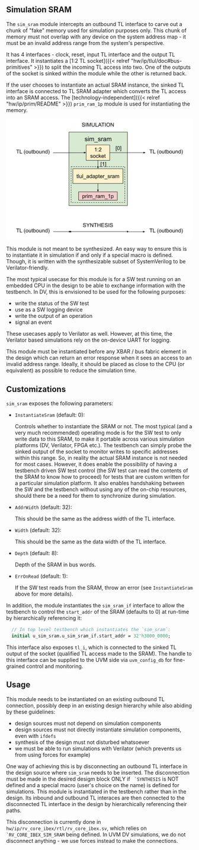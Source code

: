 ## Simulation SRAM

The `sim_sram` module intercepts an outbound TL interface to carve out a chunk of "fake" memory used for simulation purposes only.
This chunk of memory must not overlap with any device on the system address map - it must be an invalid address range from the system's perspective.

It has 4 interfaces - clock, reset, input TL interface and the output TL interface.
It instantiates a [1:2 TL socket]({{< relref "hw/ip/tlul/doc#bus-primitives" >}}) to split the incoming TL access into two.
One of the outputs of the socket is sinked within the module while the other is returned back.

If the user chooses to instantiate an actual SRAM instance, the sinked TL interface is connected to TL SRAM adapter which converts the TL access into an SRAM access.
The [technology-independent]({{< relref "hw/ip/prim/README" >}}) `prim_ram_1p` module is used for instantiating the memory.

![Block Diagram](sim_sram.svg)

This module is not meant to be synthesized.
An easy way to ensure this is to instantiate it in simulation if and only if a special macro is defined.
Though, it is written with the synthesizable subset of SystemVerilog to be Verilator-friendly.

The most typical usecase for this module is for a SW test running on an embedded CPU in the design to be able to exchange information with the testbench.
In DV, this is envisioned to be used for the following purposes:
- write the status of the SW test
- use as a SW logging device
- write the output of an operation
- signal an event

These usecases apply to Verilator as well.
However, at this time, the Verilator based simulations rely on the on-device UART for logging.

This module must be instantiated before any XBAR / bus fabric element in the design which can return an error response when it sees an access to an invalid address range.
Ideally, it should be placed as close to the CPU (or equivalent) as possible to reduce the simulation time.

## Customizations

`sim_sram` exposes the following parameters:

- `InstantiateSram` (default: 0):

  Controls whether to instantiate the SRAM or not.
  The most typical (and a very much recommended) operating mode is for the SW test to only write data to this SRAM, to make it portable across various simulation platforms (DV, Verilator, FPGA etc.).
  The testbench can simply probe the sinked output of the socket to monitor writes to specific addresses within this range.
  So, in reality the actual SRAM instance is not needed for most cases.
  However, it does enable the possibility of having a testbench driven SW test control (the SW test can read the contents of the SRAM to know how to proceed) for tests that are custom written for a particular simulation platform.
  It also enables handshaking between the SW and the testbench without using any of the on-chip resources, should there be a need for them to synchronize during simulation.

- `AddrWidth` (default: 32):

  This should be the same as the address width of the TL interface.

- `Width` (default: 32):

  This should be the same as the data width of the TL interface.

- `Depth` (default: 8):

  Depth of the SRAM in bus words.

- `ErrOnRead` (default: 1):

  If the SW test reads from the SRAM, throw an error (see `InstantiateSram` above for more details).

In addition, the module instantiates the `sim_sram_if` interface to allow the testbench to control the `start_addr` of the SRAM (defaults to 0) at run-time by hierarchically referencing it:
```systemverilog
  // In top level testbench which instantiates the `sim_sram`:
  initial u_sim_sram.u_sim_sram_if.start_addr = 32'h3000_0000;
```
This interface also exposes `tl_i`, which is connected to the sinked TL output of the socket (qualified TL access made to the SRAM).
The handle to this interface can be supplied to the UVM side via `uvm_config_db` for fine-grained control and monitoring.

## Usage

This module needs to be instantiated on an existing outbound TL connection, possibly deep in an existing design hierarchy while also abiding by these guidelines:
- design sources must not depend on simulation components
- design sources must not directly instantiate simulation components, even with `ifdefs`
- synthesis of the design must not disturbed whatsoever
- we must be able to run simulations with Verilator (which prevents us from using forces for example)

One way of achieving this is by disconnecting an outbound TL interface in the design source where `sim_sram` needs to be inserted.
The disconnection must be made in the desired desigm block ONLY if `` `SYNTHESIS`` is NOT defined and a special macro (user's choice on the name) is defined for simulations.
This module is instantiated in the testbench rather than in the design.
Its inbound and outbound TL interaces are then connected to the disconnected TL interface in the design by hierarchically referencing their paths.

This disconnection is currently done in `hw/ip/rv_core_ibex/rtl/rv_core_ibex.sv`, which relies on `` `RV_CORE_IBEX_SIM_SRAM`` being defined.
In UVM DV simulations, we do not disconnect anything - we use forces instead to make the connections.
